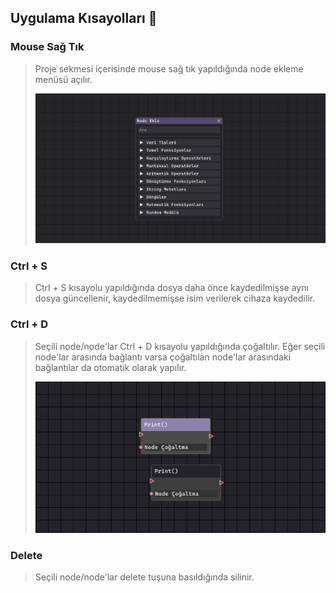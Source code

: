 ## Uygulama Kısayolları :paperclip:

### Mouse Sağ Tık

> Proje sekmesi içerisinde mouse sağ tık yapıldığında node ekleme menüsü açılır.
>
> ![Node Bloğu](https://github.com/Apegra/Software-Teacher/blob/main/Uygulama-Kısayolları/images/right_click.png?raw=true)

### Ctrl + S

> Ctrl + S kısayolu yapıldığında dosya daha önce kaydedilmişse aynı dosya güncellenir, kaydedilmemişse isim verilerek cihaza kaydedilir.

### Ctrl + D

> Seçili node/node'lar Ctrl + D kısayolu yapıldığında çoğaltılır. Eğer seçili node'lar arasında bağlantı varsa çoğaltılan node'lar arasındaki bağlantılar da otomatik olarak yapılır.
>
> ![Node Çoğaltma](https://github.com/Apegra/Software-Teacher/blob/main/Uygulama-Kısayolları/images/duplicate.png?raw=true)

### Delete

> Seçili node/node'lar delete tuşuna basıldığında silinir.

